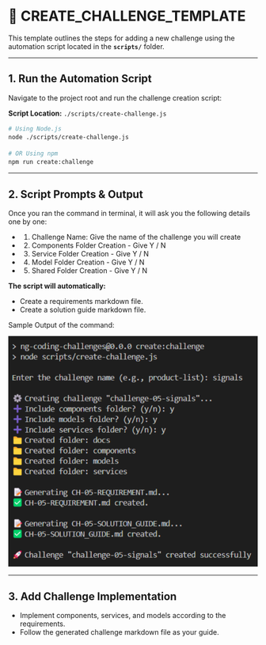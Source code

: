 # 📌 CREATE_CHALLENGE_TEMPLATE

This template outlines the steps for adding a new challenge using the automation script located in the **`scripts/`** folder.

---

## 1️. Run the Automation Script
Navigate to the project root and run the challenge creation script:

**Script Location:** `./scripts/create-challenge.js`

```bash
# Using Node.js
node ./scripts/create-challenge.js

# OR Using npm
npm run create:challenge
```
___

## 2. Script Prompts & Output

Once you ran the command in terminal, it will ask you the following details one by one:
 
 - 1. Challenge Name: Give the name of the challenge you will create
 - 2. Components Folder Creation - Give Y / N
 - 3. Service Folder Creation - Give Y / N
 - 4. Model Folder Creation - Give Y / N
 - 5. Shared Folder Creation - Give Y / N

**The script will automatically:**
- Create a requirements markdown file.
- Create a solution guide markdown file.
 
  
Sample Output of the command:

![Create Challenge](/scripts/create-challenge-output.png)
___

## 3. Add Challenge Implementation
- Implement components, services, and models according to the requirements.
- Follow the generated challenge markdown file as your guide.